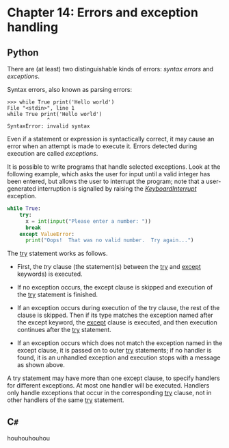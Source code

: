 # Chapter 14: Errors and exception handling

## Python

There are (at least) two distinguishable kinds of errors: *syntax errors* and *exceptions*.

Syntax errors, also known as parsing errors:

```
>>> while True print('Hello world')
File "<stdin>", line 1
while True print('Hello world')
             ^
SyntaxError: invalid syntax
```

Even if a statement or expression is syntactically correct, it may cause an error when an attempt is made to execute it. Errors detected during execution are called *exceptions*.

It is possible to write programs that handle selected exceptions. Look at the following example, which asks the user for input until a valid integer has been entered, but allows the user to interrupt the program; note that a user-generated interruption is signalled by raising the [*KeyboardInterrupt*](https://docs.python.org/3/library/exceptions.html#KeyboardInterrupt) exception.

```python
while True:
    try:
      x = int(input("Please enter a number: "))
      break
    except ValueError:
      print("Oops!  That was no valid number.  Try again...")
```

The [try](https://docs.python.org/3/reference/compound_stmts.html#try) statement works as follows.

* First, the *try* clause (the statement(s) between the [try](https://docs.python.org/3/reference/compound_stmts.html#try) and [except](https://docs.python.org/3/reference/compound_stmts.html#except) keywords) is executed.

* If no exception occurs, the except clause is skipped and execution of the [try](https://docs.python.org/3/reference/compound_stmts.html#try) statement is finished.

* If an exception occurs during execution of the try clause, the rest of the clause is skipped. Then if its type matches the exception named after the except keyword, the [except](https://docs.python.org/3/reference/compound_stmts.html#except) clause is executed, and then execution continues after the [try](https://docs.python.org/3/reference/compound_stmts.html#try) statement.

* If an exception occurs which does not match the exception named in the except clause, it is passed on to outer [try](https://docs.python.org/3/reference/compound_stmts.html#try) statements; if no handler is found, it is an unhandled exception and execution stops with a message as shown above.

A try statement may have more than one except clause, to specify handlers for different exceptions. At most one handler will be executed. Handlers only handle exceptions that occur in the corresponding [try](https://docs.python.org/3/reference/compound_stmts.html#try) clause, not in other handlers of the same [try](https://docs.python.org/3/reference/compound_stmts.html#try) statement.

## C`#`

houhouhouhou
